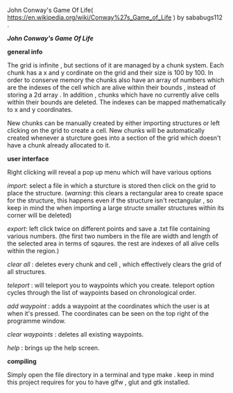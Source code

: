 
John Conway's Game Of Life( https://en.wikipedia.org/wiki/Conway%27s_Game_of_Life ) by sababugs112 .

***John Conway's Game Of Life***

**general info**


The grid is infinite , but sections of it are managed by a chunk system.  Each chunk has a x and y cordinate on the grid and their size is 100 by 100.
In order to conserve memory the chunks also have an array of numbers which are the indexes of the cell which are alive within their bounds , instead of storing a 2d array . In addition , chunks which have no currently alive cells within their bounds are deleted.
The indexes can be mapped mathematically to x and y coordinates.

New chunks can be manually created by either importing structures or left clicking on the grid to create a cell. 
New chunks will be automatically created whenever a sturcture goes into a section of the grid which doesn't have a chunk already allocated to it.

**user interface** 

Right clicking will reveal a pop up menu which will have various options 


*import*: select a file in which a sturcture is stored then click on the grid to place the structure.
(*warning*: this clears a rectangular area to create space for the structure,  this happens even if the structure isn't rectangular , so keep in mind the when importing a large structe smaller structures within its corner will be deleted)

*export*: left click twice on different points and save a .txt file containing various numbers.
    (the first two numbers in the file are width and length of the selected area in terms of sqaures. the rest are indexes of all alive cells within the region.)
 
*clear all* : deletes every chunk and cell , which effectively clears the grid of all structures.

*teleport* : will teleport you to waypoints which you create. teleport option cycles through the list of waypoints based on chronological order.

*add waypoint* : adds a waypoint at the coordinates which the user is at when it's pressed. The coordinates can be seen on the top right of the programme window.

*clear waypoints* : deletes all existing waypoints.

*help* : brings up the help screen.

**compiling**

Simply open the file directory in a terminal and type make .  keep in mind this project requires for you to have glfw , glut and gtk installed.
